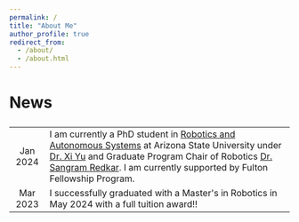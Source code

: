 ```yaml
---
permalink: /
title: "About Me"
author_profile: true
redirect_from: 
  - /about/
  - /about.html
---
```



News
======
<style>
td, th {
   border: none!important;
}
</style>

| <!-- -->    | <!-- -->    |
|:----------:|-------------|
| Jan 2024         | I am currently a PhD student in [Robotics and Autonomous Systems](https://msn.engineering.asu.edu/degrees/graduate/robotics-and-autonomous-systems-mechatronics-and-automation-phd/) at Arizona State University under [Dr. Xi Yu](https://search.asu.edu/profile/5170321) and Graduate Program Chair of Robotics [Dr. Sangram Redkar](https://search.asu.edu/profile/1114748). I am currently supported by Fulton Fellowship Program.         |
| Mar 2023         | I successfully graduated with a Master's in Robotics in May 2024 with a full tuition award!!         |